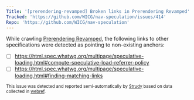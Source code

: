 ```yaml
---
Title: '[prerendering-revamped] Broken links in Prerendering Revamped'
Tracked: 'https://github.com/WICG/nav-speculation/issues/414'
Repo: 'https://github.com/WICG/nav-speculation'
---
```


While crawling [Prerendering Revamped](https://wicg.github.io/nav-speculation/prerendering.html), the following links to other specifications were detected as pointing to non-existing anchors:
* [ ] https://html.spec.whatwg.org/multipage/speculative-loading.html#compute-speculative-load-referrer-policy
* [ ] https://html.spec.whatwg.org/multipage/speculative-loading.html#finding-matching-links

<sub>This issue was detected and reported semi-automatically by [Strudy](https://github.com/w3c/strudy/) based on data collected in [webref](https://github.com/w3c/webref/).</sub>
